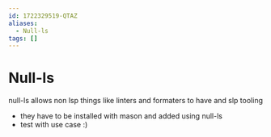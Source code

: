```yaml
---
id: 1722329519-QTAZ
aliases:
  - Null-ls
tags: []
---
```


# Null-ls

null-ls allows non lsp things like linters and formaters to have and slp tooling

- they have to be installed with mason and added using null-ls
- test with use case :)
